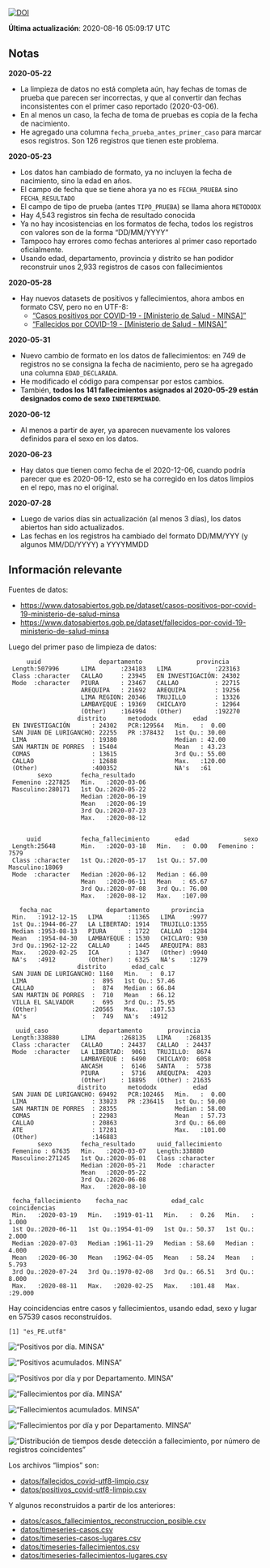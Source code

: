 [![DOI](https://zenodo.org/badge/266025854.svg)](https://zenodo.org/badge/latestdoi/266025854)

**Última actualización**: 2020-08-16 05:09:17 UTC

Notas
-----

**2020-05-22**

-   La limpieza de datos no está completa aún, hay fechas de tomas de
    prueba que parecen ser incorrectas, y que al convertir dan fechas
    inconsistentes con el primer caso reportado (2020-03-06).
-   En al menos un caso, la fecha de toma de pruebas es copia de la
    fecha de nacimiento.
-   He agregado una columna `fecha_prueba_antes_primer_caso` para marcar
    esos registros. Son 126 registros que tienen este problema.

**2020-05-23**

-   Los datos han cambiado de formato, ya no incluyen la fecha de
    nacimiento, sino la edad en años.
-   El campo de fecha que se tiene ahora ya no es `FECHA_PRUEBA` sino
    `FECHA_RESULTADO`
-   El campo de tipo de prueba (antes `TIPO_PRUEBA`) se llama ahora
    `METODODX`
-   Hay 4,543 registros sin fecha de resultado conocida
-   Ya no hay incosistencias en los formatos de fecha, todos los
    registros con valores son de la forma “DD/MM/YYYY”
-   Tampoco hay errores como fechas anteriores al primer caso reportado
    oficialmente.
-   Usando edad, departamento, provincia y distrito se han podidor
    reconstruir unos 2,933 registros de casos con fallecimientos

**2020-05-28**

-   Hay nuevos datasets de positivos y fallecimientos, ahora ambos en
    formato CSV, pero no en UTF-8:
    -   [“Casos positivos por COVID-19 - \[Ministerio de Salud -
        MINSA\]”](https://www.datosabiertos.gob.pe/dataset/casos-positivos-por-covid-19-ministerio-de-salud-minsa)
    -   [“Fallecidos por COVID-19 - \[Ministerio de Salud -
        MINSA\]”](https://www.datosabiertos.gob.pe/dataset/fallecidos-por-covid-19-ministerio-de-salud-minsa)

**2020-05-31**

-   Nuevo cambio de formato en los datos de fallecimientos: en 749 de
    registros no se consigna la fecha de nacimiento, pero se ha agregado
    una columna `EDAD_DECLARADA`.
-   He modificado el código para compensar por estos cambios.
-   También, **todos los 141 fallecimientos asignados al 2020-05-29
    están designados como de sexo `INDETERMINADO`**.

**2020-06-12**

-   Al menos a partir de ayer, ya aparecen nuevamente los valores
    definidos para el sexo en los datos.

**2020-06-23**

-   Hay datos que tienen como fecha de el 2020-12-06, cuando podría
    parecer que es 2020-06-12, esto se ha corregido en los datos limpios
    en el repo, mas no el original.

**2020-07-28**

-   Luego de varios días sin actualización (al menos 3 días), los datos
    abiertos han sido actualizados.
-   Las fechas en los registros ha cambiado del formato DD/MM/YYY (y
    algunos MM/DD/YYYY) a YYYYMMDD

Información relevante
---------------------

Fuentes de datos:

-   <a href="https://www.datosabiertos.gob.pe/dataset/casos-positivos-por-covid-19-ministerio-de-salud-minsa" class="uri">https://www.datosabiertos.gob.pe/dataset/casos-positivos-por-covid-19-ministerio-de-salud-minsa</a>
-   <a href="https://www.datosabiertos.gob.pe/dataset/fallecidos-por-covid-19-ministerio-de-salud-minsa" class="uri">https://www.datosabiertos.gob.pe/dataset/fallecidos-por-covid-19-ministerio-de-salud-minsa</a>

Luego del primer paso de limpieza de datos:

         uuid                departamento               provincia     
     Length:507996      LIMA       :234183   LIMA            :223163  
     Class :character   CALLAO     : 23945   EN INVESTIGACIÓN: 24302  
     Mode  :character   PIURA      : 23467   CALLAO          : 22715  
                        AREQUIPA   : 21692   AREQUIPA        : 19256  
                        LIMA REGION: 20346   TRUJILLO        : 13326  
                        LAMBAYEQUE : 19369   CHICLAYO        : 12964  
                        (Other)    :164994   (Other)         :192270  
                       distrito      metododx          edad       
     EN INVESTIGACIÓN      : 24302   PCR:129564   Min.   :  0.00  
     SAN JUAN DE LURIGANCHO: 22255   PR :378432   1st Qu.: 30.00  
     LIMA                  : 19380                Median : 42.00  
     SAN MARTIN DE PORRES  : 15404                Mean   : 43.23  
     COMAS                 : 13615                3rd Qu.: 55.00  
     CALLAO                : 12688                Max.   :120.00  
     (Other)               :400352                NA's   :61      
            sexo        fecha_resultado     
     Femenino :227825   Min.   :2020-03-06  
     Masculino:280171   1st Qu.:2020-05-22  
                        Median :2020-06-19  
                        Mean   :2020-06-19  
                        3rd Qu.:2020-07-23  
                        Max.   :2020-08-12  
                                            

         uuid           fecha_fallecimiento       edad               sexo      
     Length:25648       Min.   :2020-03-18   Min.   :  0.00   Femenino : 7579  
     Class :character   1st Qu.:2020-05-17   1st Qu.: 57.00   Masculino:18069  
     Mode  :character   Median :2020-06-12   Median : 66.00                    
                        Mean   :2020-06-11   Mean   : 65.67                    
                        3rd Qu.:2020-07-08   3rd Qu.: 76.00                    
                        Max.   :2020-08-12   Max.   :107.00                    
                                                                               
       fecha_nac               departamento      provincia   
     Min.   :1912-12-15   LIMA       :11365   LIMA    :9977  
     1st Qu.:1944-06-27   LA LIBERTAD: 1914   TRUJILLO:1355  
     Median :1953-08-13   PIURA      : 1722   CALLAO  :1284  
     Mean   :1954-04-30   LAMBAYEQUE : 1530   CHICLAYO: 930  
     3rd Qu.:1962-12-22   CALLAO     : 1445   AREQUIPA: 883  
     Max.   :2020-02-25   ICA        : 1347   (Other) :9940  
     NA's   :4912         (Other)    : 6325   NA's    :1279  
                       distrito       edad_calc     
     SAN JUAN DE LURIGANCHO: 1160   Min.   :  0.17  
     LIMA                  :  895   1st Qu.: 57.46  
     CALLAO                :  874   Median : 66.84  
     SAN MARTIN DE PORRES  :  710   Mean   : 66.12  
     VILLA EL SALVADOR     :  695   3rd Qu.: 75.95  
     (Other)               :20565   Max.   :107.53  
     NA's                  :  749   NA's   :4912    

      uuid_caso              departamento       provincia     
     Length:338880      LIMA       :268135   LIMA    :268135  
     Class :character   CALLAO     : 24437   CALLAO  : 24437  
     Mode  :character   LA LIBERTAD:  9061   TRUJILLO:  8674  
                        LAMBAYEQUE :  6490   CHICLAYO:  6058  
                        ANCASH     :  6146   SANTA   :  5738  
                        PIURA      :  5716   AREQUIPA:  4203  
                        (Other)    : 18895   (Other) : 21635  
                       distrito      metododx          edad       
     SAN JUAN DE LURIGANCHO: 69492   PCR:102465   Min.   :  0.00  
     LIMA                  : 33023   PR :236415   1st Qu.: 50.00  
     SAN MARTIN DE PORRES  : 28355                Median : 58.00  
     COMAS                 : 22983                Mean   : 57.73  
     CALLAO                : 20863                3rd Qu.: 66.00  
     ATE                   : 17281                Max.   :101.00  
     (Other)               :146883                                
            sexo        fecha_resultado      uuid_fallecimiento
     Femenino : 67635   Min.   :2020-03-07   Length:338880     
     Masculino:271245   1st Qu.:2020-05-01   Class :character  
                        Median :2020-05-21   Mode  :character  
                        Mean   :2020-05-22                     
                        3rd Qu.:2020-06-08                     
                        Max.   :2020-08-10                     
                                                               
     fecha_fallecimiento    fecha_nac            edad_calc      coincidencias   
     Min.   :2020-03-19   Min.   :1919-01-11   Min.   :  0.26   Min.   : 1.000  
     1st Qu.:2020-06-11   1st Qu.:1954-01-09   1st Qu.: 50.37   1st Qu.: 2.000  
     Median :2020-07-03   Median :1961-11-29   Median : 58.60   Median : 4.000  
     Mean   :2020-06-30   Mean   :1962-04-05   Mean   : 58.24   Mean   : 5.793  
     3rd Qu.:2020-07-24   3rd Qu.:1970-02-08   3rd Qu.: 66.51   3rd Qu.: 8.000  
     Max.   :2020-08-11   Max.   :2020-02-25   Max.   :101.48   Max.   :29.000  
                                                                                

Hay coincidencias entre casos y fallecimientos, usando edad, sexo y
lugar en 57539 casos reconstruídos.

    [1] "es_PE.utf8"

![“Positivos por día. MINSA”](plots/positivos-por-dia-minsa.png)

![“Positivos acumulados. MINSA”](plots/positivos-acumulados-minsa.png)

![“Positivos por día y por Departamento.
MINSA”](plots/positivos-diarios-por-departamento-minsa.png)

![“Fallecimientos por día.
MINSA”](plots/fallecimientos-por-dia-minsa.png)

![“Fallecimientos acumulados.
MINSA”](plots/fallecimientos-acumulados-minsa.png)

![“Fallecimientos por día y por Departamento.
MINSA”](plots/fallecimientos-diarios-por-departamento-minsa.png)

![“Distribución de tiempos desde detección a fallecimiento, por número
de registros
coincidentes”](plots/deteccion-fallecimiento-por-coincidentes.png)

Los archivos “limpios” son:

-   [datos/fallecidos\_covid-utf8-limpio.csv](datos/fallecidos_covid-utf8-limpio.csv)
-   [datos/positivos\_covid-utf8-limpio.csv](datos/positivos_covid-utf8-limpio.csv)

Y algunos reconstruidos a partir de los anteriores:

-   [datos/casos\_fallecimientos\_reconstruccion\_posible.csv](datos/casos_fallecimientos_reconstruccion_posible.csv)
-   [datos/timeseries-casos.csv](datos/timeseries-casos.csv)
-   [datos/timeseries-casos-lugares.csv](datos/timeseries-casos-lugares.csv)
-   [datos/timeseries-fallecimientos.csv](datos/timeseries-fallecimientos.csv)
-   [datos/timeseries-fallecimientos-lugares.csv](datos/timeseries-fallecimientos-lugares.csv)
